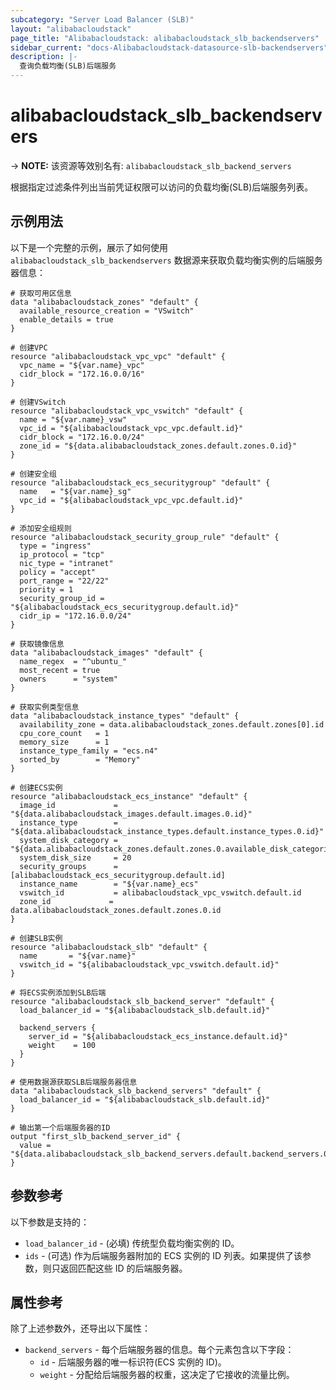 ```yaml
---
subcategory: "Server Load Balancer (SLB)"
layout: "alibabacloudstack"
page_title: "Alibabacloudstack: alibabacloudstack_slb_backendservers"
sidebar_current: "docs-Alibabacloudstack-datasource-slb-backendservers"
description: |- 
  查询负载均衡(SLB)后端服务
---
```


# alibabacloudstack_slb_backendservers
-> **NOTE:** 该资源等效别名有: `alibabacloudstack_slb_backend_servers`

根据指定过滤条件列出当前凭证权限可以访问的负载均衡(SLB)后端服务列表。

## 示例用法

以下是一个完整的示例，展示了如何使用 `alibabacloudstack_slb_backendservers` 数据源来获取负载均衡实例的后端服务器信息：

```hcl
# 获取可用区信息
data "alibabacloudstack_zones" "default" {
  available_resource_creation = "VSwitch"
  enable_details = true
}

# 创建VPC
resource "alibabacloudstack_vpc_vpc" "default" {
  vpc_name = "${var.name}_vpc"
  cidr_block = "172.16.0.0/16"
}

# 创建VSwitch
resource "alibabacloudstack_vpc_vswitch" "default" {
  name = "${var.name}_vsw"
  vpc_id = "${alibabacloudstack_vpc_vpc.default.id}"
  cidr_block = "172.16.0.0/24"
  zone_id = "${data.alibabacloudstack_zones.default.zones.0.id}"
}

# 创建安全组
resource "alibabacloudstack_ecs_securitygroup" "default" {
  name   = "${var.name}_sg"
  vpc_id = "${alibabacloudstack_vpc_vpc.default.id}"
}

# 添加安全组规则
resource "alibabacloudstack_security_group_rule" "default" {
  type = "ingress"
  ip_protocol = "tcp"
  nic_type = "intranet"
  policy = "accept"
  port_range = "22/22"
  priority = 1
  security_group_id = "${alibabacloudstack_ecs_securitygroup.default.id}"
  cidr_ip = "172.16.0.0/24"
}

# 获取镜像信息
data "alibabacloudstack_images" "default" {
  name_regex  = "^ubuntu_"
  most_recent = true
  owners      = "system"
}

# 获取实例类型信息
data "alibabacloudstack_instance_types" "default" {
  availability_zone = data.alibabacloudstack_zones.default.zones[0].id
  cpu_core_count   = 1
  memory_size      = 1
  instance_type_family = "ecs.n4"
  sorted_by        = "Memory"
}

# 创建ECS实例
resource "alibabacloudstack_ecs_instance" "default" {
  image_id             = "${data.alibabacloudstack_images.default.images.0.id}"
  instance_type        = "${data.alibabacloudstack_instance_types.default.instance_types.0.id}"
  system_disk_category = "${data.alibabacloudstack_zones.default.zones.0.available_disk_categories.0}"
  system_disk_size     = 20
  security_groups      = [alibabacloudstack_ecs_securitygroup.default.id]
  instance_name        = "${var.name}_ecs"
  vswitch_id           = alibabacloudstack_vpc_vswitch.default.id
  zone_id             = data.alibabacloudstack_zones.default.zones.0.id
}

# 创建SLB实例
resource "alibabacloudstack_slb" "default" {
  name       = "${var.name}"
  vswitch_id = "${alibabacloudstack_vpc_vswitch.default.id}"
}

# 将ECS实例添加到SLB后端
resource "alibabacloudstack_slb_backend_server" "default" {
  load_balancer_id = "${alibabacloudstack_slb.default.id}"

  backend_servers {
    server_id = "${alibabacloudstack_ecs_instance.default.id}"
    weight    = 100
  }
}

# 使用数据源获取SLB后端服务器信息
data "alibabacloudstack_slb_backend_servers" "default" {
  load_balancer_id = "${alibabacloudstack_slb.default.id}"
}

# 输出第一个后端服务器的ID
output "first_slb_backend_server_id" {
  value = "${data.alibabacloudstack_slb_backend_servers.default.backend_servers.0.id}"
}
```

## 参数参考

以下参数是支持的：

* `load_balancer_id` - (必填) 传统型负载均衡实例的 ID。
* `ids` - (可选) 作为后端服务器附加的 ECS 实例的 ID 列表。如果提供了该参数，则只返回匹配这些 ID 的后端服务器。

## 属性参考

除了上述参数外，还导出以下属性：

* `backend_servers` - 每个后端服务器的信息。每个元素包含以下字段：
  * `id` - 后端服务器的唯一标识符(ECS 实例的 ID)。
  * `weight` - 分配给后端服务器的权重，这决定了它接收的流量比例。
